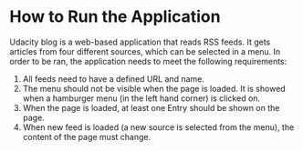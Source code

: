 # How to Run the Application

Udacity blog is a web-based application that reads RSS feeds. It gets articles from four different sources, which can be selected in a menu. In order to be ran, the application needs to meet the following requirements:

1.  All feeds need to have a defined URL and name.
2.  The menu should not be visible when the page is loaded. It is showed when a hamburger menu (in the left hand corner) is clicked on.
3.  When the page is loaded, at least one Entry should be shown on the page.
4.  When new feed is loaded (a new source is selected from the menu), the content of the page must change.
